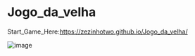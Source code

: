 # Jogo_da_velha
Start_Game_Here:https://zezinhotwo.github.io/Jogo_da_velha/

![image](https://github.com/Zezinhotwo/Jogo_da_velha/assets/107373132/aee3dd94-906a-4792-bc3d-eb3d89c82aa0)
